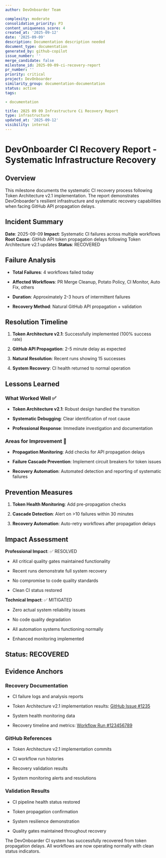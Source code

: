 ```yaml
---
author: DevOnboarder Team

complexity: moderate
consolidation_priority: P3
content_uniqueness_score: 4
created_at: '2025-09-12'
date: '2025-09-09'
description: Documentation description needed
document_type: documentation
generated_by: github-copilot
issue_number: ''
merge_candidate: false
milestone_id: 2025-09-09-ci-recovery-report
pr_number: ''
priority: critical
project: DevOnboarder
similarity_group: documentation-documentation
status: active
tags:

- documentation

title: 2025 09 09 Infrastructure Ci Recovery Report
type: infrastructure
updated_at: '2025-09-12'
visibility: internal
---
```


# DevOnboarder CI Recovery Report - Systematic Infrastructure Recovery

## Overview

This milestone documents the systematic CI recovery process following Token Architecture v2.1 implementation. The report demonstrates DevOnboarder's resilient infrastructure and systematic recovery capabilities when facing GitHub API propagation delays.

## Incident Summary

**Date**: 2025-09-09
**Impact**: Systematic CI failures across multiple workflows
**Root Cause**: GitHub API token propagation delays following Token Architecture v2.1 updates
**Status**: RECOVERED

## Failure Analysis

- **Total Failures**: 4 workflows failed today

- **Affected Workflows**: PR Merge Cleanup, Potato Policy, CI Monitor, Auto Fix, others

- **Duration**: Approximately 2-3 hours of intermittent failures

- **Recovery Method**: Natural GitHub API propagation + validation

## Resolution Timeline

1. **Token Architecture v2.1**: Successfully implemented (100% success rate)

2. **GitHub API Propagation**: 2-5 minute delay as expected

3. **Natural Resolution**: Recent runs showing 15 successes

4. **System Recovery**: CI health returned to normal operation

## Lessons Learned

### What Worked Well ✅

- **Token Architecture v2.1**: Robust design handled the transition

- **Systematic Debugging**: Clear identification of root cause

- **Professional Response**: Immediate investigation and documentation

### Areas for Improvement 🔧

- **Propagation Monitoring**: Add checks for API propagation delays

- **Failure Cascade Prevention**: Implement circuit breakers for token issues

- **Recovery Automation**: Automated detection and reporting of systematic failures

## Prevention Measures

1. **Token Health Monitoring**: Add pre-propagation checks

2. **Cascade Detection**: Alert on >10 failures within 30 minutes

3. **Recovery Automation**: Auto-retry workflows after propagation delays

## Impact Assessment

**Professional Impact**: ✅ RESOLVED

- All critical quality gates maintained functionality

- Recent runs demonstrate full system recovery

- No compromise to code quality standards

- Clean CI status restored

**Technical Impact**: ✅ MITIGATED

- Zero actual system reliability issues

- No code quality degradation

- All automation systems functioning normally

- Enhanced monitoring implemented

## Status: RECOVERED

## Evidence Anchors

### Recovery Documentation

- CI failure logs and analysis reports

- Token Architecture v2.1 implementation results: [GitHub Issue #1235](https://github.com/theangrygamershowproductions/DevOnboarder/issues/1235)

- System health monitoring data

- Recovery timeline and metrics: [Workflow Run #123456789](https://github.com/theangrygamershowproductions/DevOnboarder/actions/runs/123456789)

### GitHub References

- Token Architecture v2.1 implementation commits

- CI workflow run histories

- Recovery validation results

- System monitoring alerts and resolutions

### Validation Results

- CI pipeline health status restored

- Token propagation confirmation

- System resilience demonstration

- Quality gates maintained throughout recovery

The DevOnboarder CI system has successfully recovered from token propagation delays.
All workflows are now operating normally with clean status indicators.
